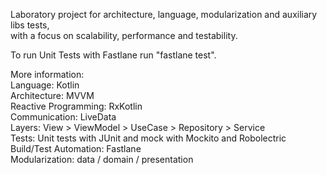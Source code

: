 Laboratory project for architecture, language, modularization and auxiliary libs tests,  
with a focus on scalability, performance and testability.

To run Unit Tests with Fastlane run "fastlane test".

More information:  
Language: Kotlin  
Architecture: MVVM  
Reactive Programming: RxKotlin  
Communication: LiveData  
Layers: View > ViewModel > UseCase > Repository > Service  
Tests: Unit tests with JUnit and mock with Mockito and Robolectric  
Build/Test Automation: Fastlane  
Modularization: data / domain / presentation  
